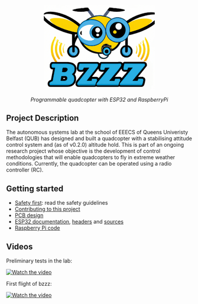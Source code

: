 <p align="center">
<img width="300" alt="bzzz-logo" src="design/logo/bzzz-logo.png">
</p>

<p align="center">
<em>Programmable quadcopter with ESP32 and RaspberryPi</em>
</p>


## Project Description

The autonomous systems lab at the school of EEECS of Queens Univeristy Belfast (QUB) has designed and built a quadcopter with a stabilising attitude control system and (as of v0.2.0) altitude hold. This is part of an ongoing research project whose objective is the development of control methodologies that will enable quadcopters to fly in extreme weather conditions. Currently, the quadcopter can be operated using a radio controller (RC).


## Getting started

- [Safety first](SAFETY.md): read the safety guidelines
- [Contributing to this project](CONTRIBUTING.md)
- [PCB design](design/README.md)
- [ESP32 documentation](include/README.md), [headers](./include) and [sources](./src)
- [Raspberry Pi code](raspberry/README.md)


## Videos 

<p>Preliminary tests in the lab:</p>

[![Watch the video](https://img.youtube.com/vi/7mFDusj9uvs/hqdefault.jpg)](https://youtu.be/7mFDusj9uvs)

<p>First flight of bzzz:</p>

[![Watch the video](https://img.youtube.com/vi/eGNW_-LX130/hqdefault.jpg)](https://youtu.be/eGNW_-LX130)
